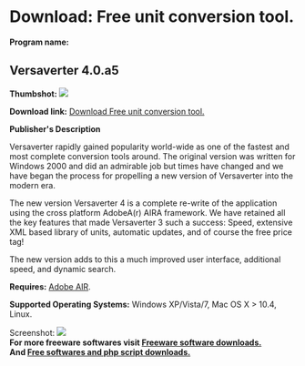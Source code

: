 # Download: Free unit conversion tool.

**Program name:**

## Versaverter 4.0.a5

  
**Thumbshot:** ![](http://www.freewarefiles.com/screenshot/versaverter_md.jpg)   
  
**Download link:** [Download Free unit conversion tool.](http://freesoftwares.boysofts.com/Versaverter_program_54079.html)  
  


**Publisher's Description**  
  


Versaverter rapidly gained popularity world-wide as one of the fastest and most complete conversion tools around. The original version was written for Windows 2000 and did an admirable job but times have changed and we have began the process for propelling a new version of Versaverter into the modern era. 

The new version Versaverter 4 is a complete re-write of the application using the cross platform AdobeA(r) AIRA framework. We have retained all the key features that made Versaverter 3 such a success: Speed, extensive XML based library of units, automatic updates, and of course the free price tag!

The new version adds to this a much improved user interface, additional speed, and dynamic search.

**Requires:** [Adobe AIR](http://www.freewarefiles.com/Adobe-AIR_program_42448.html).

**Supported Operating Systems:** Windows XP/Vista/7, Mac OS X > 10.4, Linux.

  
  
Screenshot: ![](http://www.freewarefiles.com/screenshot/versaverter.jpg)   
**For more freeware softwares visit [Freeware software downloads.](http://freesoftwares.boysofts.com/)**   
**And [Free softwares and php script downloads.](http://www.boysofts.com/)**
